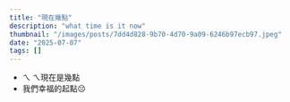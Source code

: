 ```yaml
---
title: "現在幾點"
description: "what time is it now"
thumbnail: "/images/posts/7dd4d828-9b70-4d70-9a09-6246b97ecb97.jpeg"
date: "2025-07-07"
tags: []
---
```

- ㄟ ㄟ現在是幾點
- 我們幸福的起點😔

